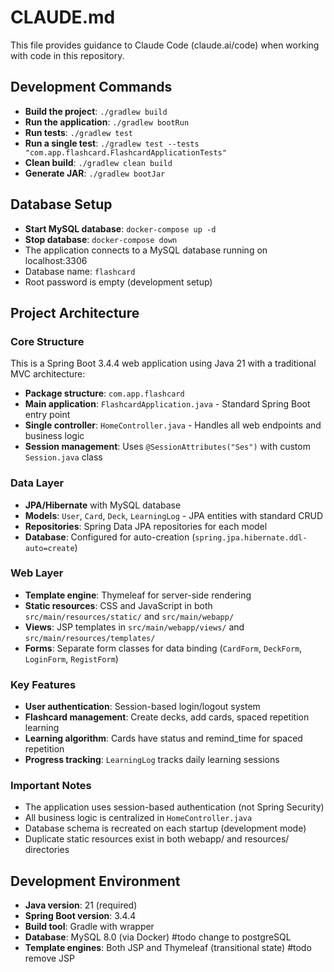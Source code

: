 # CLAUDE.md

This file provides guidance to Claude Code (claude.ai/code) when working with code in this repository.

## Development Commands

- **Build the project**: `./gradlew build`
- **Run the application**: `./gradlew bootRun`
- **Run tests**: `./gradlew test`
- **Run a single test**: `./gradlew test --tests "com.app.flashcard.FlashcardApplicationTests"`
- **Clean build**: `./gradlew clean build`
- **Generate JAR**: `./gradlew bootJar`

## Database Setup

- **Start MySQL database**: `docker-compose up -d`
- **Stop database**: `docker-compose down`
- The application connects to a MySQL database running on localhost:3306
- Database name: `flashcard`
- Root password is empty (development setup)

## Project Architecture

### Core Structure
This is a Spring Boot 3.4.4 web application using Java 21 with a traditional MVC architecture:

- **Package structure**: `com.app.flashcard`
- **Main application**: `FlashcardApplication.java` - Standard Spring Boot entry point
- **Single controller**: `HomeController.java` - Handles all web endpoints and business logic
- **Session management**: Uses `@SessionAttributes("Ses")` with custom `Session.java` class

### Data Layer
- **JPA/Hibernate** with MySQL database
- **Models**: `User`, `Card`, `Deck`, `LearningLog` - JPA entities with standard CRUD
- **Repositories**: Spring Data JPA repositories for each model
- **Database**: Configured for auto-creation (`spring.jpa.hibernate.ddl-auto=create`)

### Web Layer
- **Template engine**: Thymeleaf for server-side rendering
- **Static resources**: CSS and JavaScript in both `src/main/resources/static/` and `src/main/webapp/`
- **Views**: JSP templates in `src/main/webapp/views/` and `src/main/resources/templates/`
- **Forms**: Separate form classes for data binding (`CardForm`, `DeckForm`, `LoginForm`, `RegistForm`)

### Key Features
- **User authentication**: Session-based login/logout system
- **Flashcard management**: Create decks, add cards, spaced repetition learning
- **Learning algorithm**: Cards have status and remind_time for spaced repetition
- **Progress tracking**: `LearningLog` tracks daily learning sessions

### Important Notes
- The application uses session-based authentication (not Spring Security)
- All business logic is centralized in `HomeController.java`
- Database schema is recreated on each startup (development mode)
- Duplicate static resources exist in both webapp/ and resources/ directories

## Development Environment
- **Java version**: 21 (required)
- **Spring Boot version**: 3.4.4
- **Build tool**: Gradle with wrapper
- **Database**: MySQL 8.0 (via Docker) #todo change to postgreSQL
- **Template engines**: Both JSP and Thymeleaf (transitional state) #todo remove JSP
